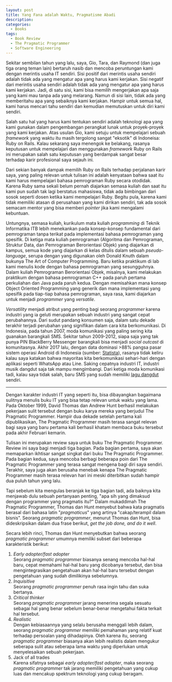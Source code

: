```yaml
---
layout: post
title: Yang Fana adalah Waktu, Pragmatisme Abadi
description: 
categories:
  - Books
tags:
  - Book Review
  - The Pragmatic Programmer
  - Software Engineering
---
```


Sekitar sembilan tahun yang lalu, saya, Gio, Tara, dan Raymond (dan juga tiga orang teman lain) bertaruh nasib dan mencoba peruntungan kami dengan merintis usaha IT sendiri. Sisi positif dari merintis usaha sendiri adalah tidak ada yang mengatur apa yang harus kami kerjakan. Sisi negatif dari merintis usaha sendiri adalah tidak ada yang mengatur apa yang harus kami kerjakan. Jadi, di satu sisi, kami bisa memilih mengerjakan apa saja yang kami mau tanpa ada yang melarang. Namun di sisi lain, tidak ada yang memberitahu apa yang sebaiknya kami kerjakan. Hampir untuk semua hal, kami harus mencari tahu sendiri dan kemudian memutuskan untuk diri kami sendiri.

Salah satu hal yang harus kami tentukan sendiri adalah teknologi apa yang kami gunakan dalam pengembangan perangkat lunak untuk proyek-proyek yang kami kerjakan. Atas usulan Gio, kami setuju untuk mempelajari sebuah *framework* yang waktu itu masih tergolong sangat "eksotik" di Indoneisa: Ruby on Rails. Kalau sekarang saya menengok ke belakang, rasanya keputusan untuk mempelajari dan menggunakan *framework* Ruby on Rails ini merupakan salah satu keputusan yang berdampak sangat besar terhadap karir profesional saya sejauh ini.

Dari sekian banyak dampak memilih Ruby on Rails terhadap perjalanan karir saya, yang paling relevan untuk tulisan ini adalah kenyataan bahwa saat itu kami harus mempelajari bahasa pemrograman Ruby secara otodidak. Karena Ruby sama sekali belum pernah diajarkan semasa kuliah dan saat itu kami pun sudah tak lagi berstatus mahasiswa, tidak ada bimbingan dari sosok seperti dosen ketika kami mempelajari Ruby. Begitu pula, karena kami tidak memiliki atasan di perusahaan yang kami dirikan sendiri, tak ada sosok semacam mentor yang bisa memberi *pointer* jika kami mengalami kebuntuan.

Untungnya, semasa kuliah, kurikulum mata kuliah *programming* di Teknik Informatika ITB lebih menekankan pada konsep-konsep fundamental dari pemrograman tanpa terikat pada implementasi bahasa pemrograman yang spesifik. Di ketiga mata kuliah pemrograman (Algoritma dan Pemrograman, Struktur Data, dan Pemrograman Berorientasi Objek) yang diajarkan di kampus, semua kode yang diajarkan di kelas ditulis dalam sebuah *pseudo-language*, serupa dengan yang digunakan oleh Donald Knuth dalam bukunya The Art of Computer Programming. Baru ketika praktikum di lab kami menulis kode dengan bahasa pemrograman yang sesungguhnya. Dalam kuliah Pemrograman Berorientasi Objek, misalnya, kami melakukan praktikum dengan bahasa pemrograman C++ pada paruh pertama perkuliahan dan Java pada paruh kedua. Dengan memisahkan mana konsep Object Oriented Programming yang generik dan mana implementasi yang spesifik pada tiap-tiap bahasa pemrograman, saya rasa, kami diajarkan untuk menjadi *programmer* yang *versatile*.

*Versatility* menjadi atribut yang penting bagi seorang *programmer* karena industri yang ia geluti merupakan sebuah industri yang sangat cepat perubahannya. Dari sudut pandang konsumen saja, dalam satu dekade terakhir terjadi perubahan yang signifikan dalam cara kita berkomunikasi. Di Indonesia, pada tahun 2007, moda komunikasi yang paling sering kita guanakan barangkali SMS. Sekitar tahun 2009-2012, siapa saja yang tak punya PIN BlackBerry Messenger barangkali bisa menjadi *social outcast* di komunitasnya. Akhir 2017 lalu, dengan data dominasi >88% pangsa pasar sistem operasi Android di Indonesia (sumber: [Statista](https://www.statista.com/statistics/262205/market-share-held-by-mobile-operating-systems-in-indonesia/)), rasanya tidak keliru kalau saya katakan bahwa mayoritas kita berkomunikasi sehari-hari dengan aplikasi seperti WhatsApp atau Line. Saking cepatnya industri IT, industri musik dangdut saja tak mampu mengimbangi. Dari ketiga moda komunikasi tadi, kalau saya tidak salah, baru SMS yang sudah memiliki [lagu dangdut](https://www.youtube.com/watch?v=-T0WlbB9ayU) sendiri.

***

Dengan karakter industri IT yang seperti itu, bisa dibayangkan bagaimana sulitnya menulis buku IT yang bisa tetap relevan untuk waktu yang lama. Pada Oktober 1999, David Thomas dan Andrew Hunt berhasil melakukan pekerjaan sulit tersebut dengan buku karya mereka yang berjudul The Pragmatic Programmer. Hampir dua dekade setelah pertama kali dipublikasikan, The Pragmatic Programmer masih terasa sangat relevan bagi saya yang baru pertama kali berhasil khatam membaca buku tersebut pada akhir Februari kemarin.

Tulisan ini merupakan review saya untuk buku The Pragmatic Programmer. Review ini saya bagi menjadi tiga bagian. Pada bagian pertama, saya akan memaparkan ikhtisar sangat singkat dari buku The Pragmatic Programmer. Pada bagian kedua, saya mencoba berbagi beberapa poin dari The Pragmatic Programmer yang terasa sangat mengena bagi diri saya sendiri. Terakhir, saya juga akan berusaha menebak kenapa The Pragmatic Programmer masih terasa relevan hari ini meski diterbitkan sudah hampir dua puluh tahun yang lalu.

Tapi sebelum kita mengulas beranjak ke tiga bagian tadi, ada baiknya kita menjawab dulu sebuah pertanyaan penting, "apa sih yang dimaksud dengan programmer yang pragmatis itu?" Dalam mukaddimah The Pragmatic Programmer, Thomas dan Hunt menyebut bahwa kata pragmatis berasal dari bahasa latin "*pragmaticus*" yang artinya "cakap/terampil dalam bisnis". Seorang *pragmatic programmer*, menurut Thomas dan Hunt, bisa dideskripsikan dalam dua frase berikut, *get the job done, and do it well*.

Secara lebih rinci, Thomas dan Hunt menyebutkan bahwa seorang *pragmatic programmer* umumnya memiliki subset dari beberapa karakteristik berikut:

1. *Early adopter/fast adopter*  
   Seorang *pragmatic programmer* biasanya senang mencoba hal-hal baru, cepat memahami hal-hal baru yang dicobanya tersebut, dan bisa mengintegrasikan pengetahuan akan hal-hal baru tersebut dengan pengetahuan yang sudah dimilikinya sebelumnya.
2. *Inquisitive*  
   Seorang *pragmatic programmer* penuh rasa ingin tahu dan suka bertanya. 
3. *Critical thinker*  
   Seorang *pragmatic programmer* jarang menerima segala sesuatu sebagai hal yang benar sebelum benar-benar mengetahui fakta terkait hal tersebut.
4. *Realistic*  
   Dengan kebiasaannya yang selalu berusaha menggali lebih dalam, seorang *pragmatic programmer* memiliki pemahaman yang relatif kuat terhadap persoalan yang dihadapinya. Oleh karena itu, seorang *pragmatic programmer* biasanya akan lebih realistis dalam mengukur seberapa sulit atau seberapa lama waktu yang diperlukan untuk menyelesaikan sebuah pekerjaan.
5. Jack of all trades  
   Karena sifatnya sebagai *early adopter/fast adopter*, maka seorang *pragmatic programmer* tak jarang memiliki pengetahuan yang cukup luas dan mencakup spektrum teknologi yang cukup beragam. 